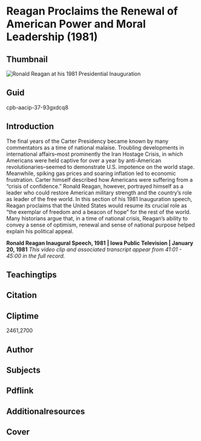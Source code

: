 # Reagan Proclaims the Renewal of American Power and Moral Leadership (1981)

## Thumbnail

![Ronald Reagan at his 1981 Presidential Inauguration](https://s3.amazonaws.com/americanarchive.org/primary_source_sets/11_Conservatism.jpg "Ronald Reagan at his 1981 Presidential Inauguration")


## Guid
cpb-aacip-37-93gxdcq8

## Introduction

The final years of the Carter Presidency became known by many commentators as a time of national malaise. Troubling developments in international affairs–most prominently the Iran Hostage Crisis, in which Americans were held captive for over a year by anti-American revolutionaries–seemed to demonstrate U.S. impotence on the world stage. Meanwhile, spiking gas prices and soaring inflation led to economic frustration. Carter himself described how Americans were suffering from a “crisis of confidence.” Ronald Reagan, however, portrayed himself as a leader who could restore American military strength and the country’s role as leader of the free world. In this section of his 1981 Inauguration speech, Reagan proclaims that the United States would resume its crucial role as “the exemplar of freedom and a beacon of hope” for the rest of the world. Many historians argue that, in a time of national crisis, Reagan’s ability to convey a sense of optimism, renewal and sense of national purpose helped explain his political appeal.

<b>Ronald Reagan Inaugural Speech, 1981</b>
<b>| Iowa Public Television | January 20, 1981</b>
<i>This video clip and associated transcript appear from 41:01 - 45:00 in the full record.</i>

## Teachingtips

## Citation

## Cliptime

2461,2700

## Author
## Subjects
## Pdflink
## Additionalresources
## Cover


